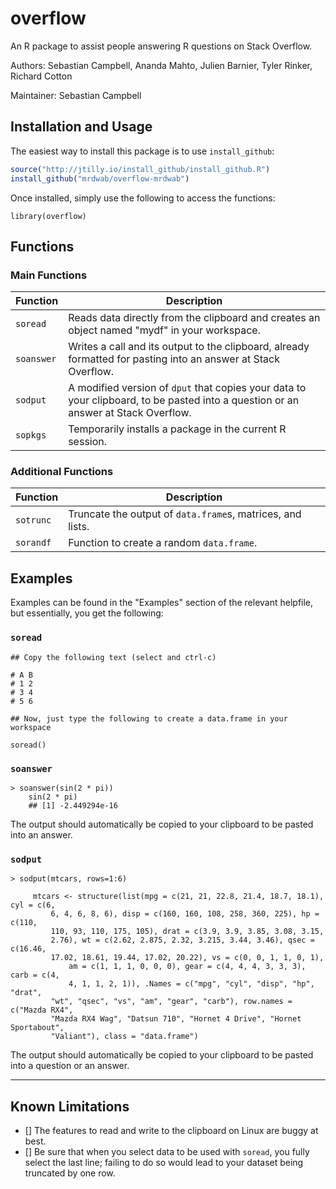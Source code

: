 # overflow

An R package to assist people answering R questions on Stack Overflow.

Authors: Sebastian Campbell, Ananda Mahto, Julien Barnier, Tyler Rinker, Richard Cotton

Maintainer: Sebastian Campbell

## Installation and Usage

The easiest way to install this package is to use `install_github`:

```R
source("http://jtilly.io/install_github/install_github.R")
install_github("mrdwab/overflow-mrdwab")
```

Once installed, simply use the following to access the functions:

```
library(overflow)
```

## Functions

### Main Functions

Function|Description
-------|-----------
`soread`|Reads data directly from the clipboard and creates an object named "mydf" in your workspace.
`soanswer`|Writes a call and its output to the clipboard, already formatted for pasting into an answer at Stack Overflow.
`sodput`|A modified version of `dput` that copies your data to your clipboard, to be pasted into a question or an answer at Stack Overflow.
`sopkgs`|Temporarily installs a package in the current R session.

### Additional Functions

Function|Description
-------|---------
`sotrunc`|Truncate the output of `data.frame`s, matrices, and lists.
`sorandf`|Function to create a random `data.frame`.

## Examples

Examples can be found in the "Examples" section of the relevant helpfile, but essentially, you get the following:

### `soread`

```
## Copy the following text (select and ctrl-c)

# A B
# 1 2
# 3 4
# 5 6

## Now, just type the following to create a data.frame in your workspace

soread()
```

### `soanswer`

```
> soanswer(sin(2 * pi))
    sin(2 * pi)
    ## [1] -2.449294e-16
```

The output should automatically be copied to your clipboard to be pasted into an answer.

### `sodput`

```
> sodput(mtcars, rows=1:6)
                                                                                  
     mtcars <- structure(list(mpg = c(21, 21, 22.8, 21.4, 18.7, 18.1), cyl = c(6, 
         6, 4, 6, 8, 6), disp = c(160, 160, 108, 258, 360, 225), hp = c(110,      
         110, 93, 110, 175, 105), drat = c(3.9, 3.9, 3.85, 3.08, 3.15,            
         2.76), wt = c(2.62, 2.875, 2.32, 3.215, 3.44, 3.46), qsec = c(16.46,     
         17.02, 18.61, 19.44, 17.02, 20.22), vs = c(0, 0, 1, 1, 0, 1),            
             am = c(1, 1, 1, 0, 0, 0), gear = c(4, 4, 4, 3, 3, 3), carb = c(4,    
             4, 1, 1, 2, 1)), .Names = c("mpg", "cyl", "disp", "hp", "drat",      
         "wt", "qsec", "vs", "am", "gear", "carb"), row.names = c("Mazda RX4",    
         "Mazda RX4 Wag", "Datsun 710", "Hornet 4 Drive", "Hornet Sportabout",    
         "Valiant"), class = "data.frame")  
```

The output should automatically be copied to your clipboard to be pasted into a question or an answer.

--------------------

## Known Limitations

- [] The features to read and write to the clipboard on Linux are buggy at best. 
- [] Be sure that when you select data to be used with `soread`, you fully select the last line; failing to do so would lead to your dataset being truncated by one row.
